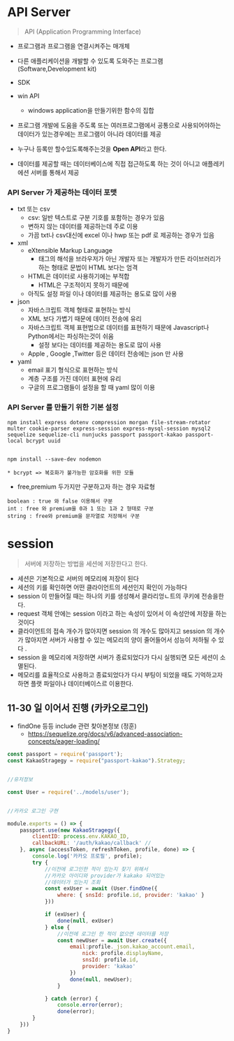 # API Server 
> API (Application Programming Interface)
- 프로그램과 프로그램을 연결시켜주는 매개체
- 다른 애플리케이션을 개발할 수 있도록 도와주는 프로그램(Software,Development kit)
- SDK 
- win API 
    - windows application을 만들기위한 함수의 집합
- 프로그램 개발에 도움을 주도록 또는 여러프로그램에서 공통으로 사용되어야하는 데이터가 있는경우에는 프로그램이 아니라 데이터를 제공

- 누구나 등록만 할수있도록해주는것을 <b>Open API</b>라고 한다.
- 데이터를 제공할 때는 데이터베이스에 직접 접근하도록 하는 것이 아니고 애플레키에션 서버를 통해서 제공

### API Server 가 제공하는 데이터 포맷
- txt 또는 csv
    - csv: 일반 텍스트로 구분 기호를 포함하는 경우가 있음
    - 변하지 않는 데이터를 제공하는데 주로 이용
    - 가끔 txt나 csv대신에 excel 이나 hwp 또는 pdf 로 제공하는 경우가 있음
- xml
    - eXtensible Markup Language
        - 태그의 해석을 브라우저가 아닌 개발자 또는 개발자가 만든 라이브러리가 하는 형태로 문법이 HTML 보다는 엄격
    - HTML은 데이터로 사용하기에는 부적합 
        - HTML은 구조적이지 못하기 때문에 
    - 아직도 설정 파일 이나 데이터를 제공하는 용도로 많이 사용
- json
    - 자바스크립트 객체 형태로 표현하는 방식
    - XML 보다 가볍기 때문에 데이터 전송에 유리 
    - 자바스크립트 객체 표현법으로 데이터를 표현하기 때문에 Javascript나 Python에서는 파싱하는것이 쉬움
        - 설정 보다는 데이터를 제공하는 용도로 많이 사용 
    - Apple , Google ,Twitter 등은 데이터 전송에는 json 만 사용
- yaml
    - email 표기 형식으로 표현하는 방식
    - 계층 구조를 가진 데이터 표현에 유리
    - 구글의 프로그램들이 설정을 할 때 yaml 많이 이용 


### API Server 를 만들기 위한 기본 설정 

```
npm install express dotenv compression morgan file-stream-rotator multer cookie-parser express-session express-mysql-session mysql2 sequelize sequelize-cli nunjucks passport passport-kakao passport-local bcrypt uuid


npm install --save-dev nodemon

* bcrypt => 복호화가 불가능한 암호화를 위한 모듈
```

- free,premium 두가지만 구분하고자 하는 경우 자료형
```
boolean : true 와 false 이용해서 구분
int : free 와 premium을 0과 1 또는 1과 2 형태로 구분 
string : free와 premium을 문자열로 저장해서 구분
```


# session
> 서버에 저장하는 방법을 세션에 저장한다고 한다.

- 세션은 기본적으로 서버의 메모리에 저장이 된다 
- 세션의 키를 확인하면 어떤 클라이언트의 세션인지 확인이 가능하다 
- session 이 만들어질 때는 하나의 키를 생성해서 클라리엉ㄴ트의 쿠키에 전송을한다.
- request 객체 안에는 session 이라고 하는 속성이 있어서 이 속성안에 저장을 하는 것이다 
- 클라이언트의 접속 개수가 많아지면 session 의 개수도 많아지고 session 의 개수가 많아지면 서버가 사용할 수 있는 메모리의 양이 줄어들어서 성능이 저하될 수 있다 .
- session 을 메모리에 저장하면 서버가 종료되었다가 다시 실행되면 모든 세션이 소멸된다.
- 메모리를 효율적으로 사용하고 종료되었다가 다시 부팅이 되었을 때도 기억하고자 하면 플랫 파일이나 데이터베이스르 이용한다.



## 11-30 일 이어서 진행 (카카오로그인)

- findOne 등등 include 관련 찾아본정보 (정훈)
    - https://sequelize.org/docs/v6/advanced-association-concepts/eager-loading/

```javascript
const passport = require('passport');
const KakaoStragegy = require("passport-kakao").Strategy;


//유저정보

const User = require('../models/user');


//카카오 로그인 구현

module.exports = () => {
    passport.use(new KakaoStragegy({
        clientID: process.env.KAKAO_ID,
        callbackURL: '/auth/kakao/callback' // 
    }, async (accessToken, refreshToken, profile, done) => {
        console.log('카카오 프로필', profile);
        try {
            //이전에 로그인한 적이 있는지 찾기 위해서
            //카카오 아이디와 provider가 kakako 되어있는
            //데이터가 있는지 조회
            const exUser = await (User.findOne({
                where: { snsId: profile.id, provider: 'kakao' }
            }))

            if (exUser) {
                done(null, exUser)
            } else {
                //이전에 로그인 한 적이 없으면 데이터를 저장 
                const newUser = await User.create({
                    email:profile._json.kakao_account.email,
                        nick: profile.displayName,
                        snsId: profile.id,
                        provider: 'kakao'
                    })
                    done(null, newUser);
                }

            } catch (error) {
                console.error(error);
                done(error);
        }
    }))
}
```





